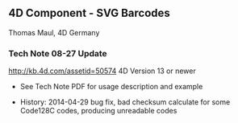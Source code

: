 ## 4D Component - SVG BarcodesThomas Maul, 4D Germany### Tech Note 08-27 Updatehttp://kb.4d.com/assetid=505744D Version 13 or newer* See Tech Note PDF for usage description and example* History: 2014-04-29 bug fix, bad checksum calculate for some Code128C codes, producing unreadable codes